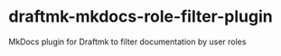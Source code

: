 # draftmk-mkdocs-role-filter-plugin
MkDocs plugin for Draftmk to filter documentation by user roles
